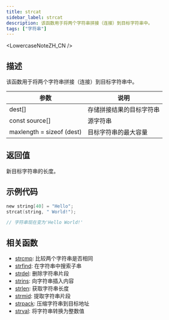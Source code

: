 ```yaml
---
title: strcat
sidebar_label: strcat
description: 该函数用于将两个字符串拼接（连接）到目标字符串中。
tags: ["字符串"]
---
```


<LowercaseNoteZH_CN />

## 描述

该函数用于将两个字符串拼接（连接）到目标字符串中。

| 参数                      | 说明                     |
| ------------------------- | ------------------------ |
| dest[]                    | 存储拼接结果的目标字符串 |
| const source[]            | 源字符串                 |
| maxlength = sizeof (dest) | 目标字符串的最大容量     |

## 返回值

新目标字符串的长度。

## 示例代码

```c
new string[40] = "Hello";
strcat(string, " World!");

// 字符串现在变为'Hello World!'
```

## 相关函数

- [strcmp](strcmp): 比较两个字符串是否相同
- [strfind](strfind): 在字符串中搜索子串
- [strdel](strdel): 删除字符串片段
- [strins](strins): 向字符串插入内容
- [strlen](strlen): 获取字符串长度
- [strmid](strmid): 提取字符串片段
- [strpack](strpack): 压缩字符串到目标地址
- [strval](strval): 将字符串转换为整数值

